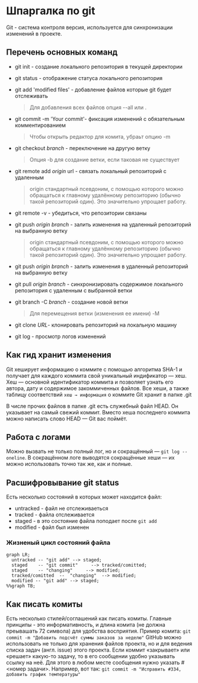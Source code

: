 # Шпаргалка по git

Git - система контроля версия, используется для синхронизации изменений в проекте.

## Перечень основных команд

+ git init - создание локального репозитория в текущей директории
+ git status - отображение статуса локального репозитория
+ git add 'modified files' - добавление файлов которые git будет отслеживать
  > Для добавления всех файлов опция --all или .
+ git commit -m 'Your commit'- фиксация изменений с обязательным комментированием
  > Чтобы открыть редактор для комита, убраьт опцию -m
+ git checkout *branch* - переключение на другую ветку
  > Опция -b для создание ветки, если таковая не существует
+ git remote add *origin* url - связать локальный репозиторий с удаленным
  > origin  стандартный псевдоним, с помощью которого можно обращаться к главному удалённому репозиторию (обычно такой репозиторий один). Это значительно упрощает работу.
+ git remote -v - убедиться, что репозитории связаны
+ git push *origin* *branch* - залить изменения на удаленный репозиторий на выбранную ветку
  > origin  стандартный псевдоним, с помощью которого можно обращаться к главному удалённому репозиторию (обычно такой репозиторий один). Это значительно упрощает работу.

+ git push *origin* *branch* - залить изменения в удаленный репозиторий на выбранную ветку
+ git pull *origin* *branch* - синхронизировать содержимое локального репозитория с удаленным с выбранной ветки
+ git branch -C *branch* - создание новой ветки
  > Для перемещения ветки (изменения ее имени) -M
+ git clone *URL*- клонировать репозиторий на локальную машину
+ git log - просмотр логов изменений

## Как гид хранит изменения

Git хеширует информацию о коммите с помощью алгоритма SHA-1 и получает для каждого коммита свой уникальный индификатор — хеш.
Хеш — основной идентификатор коммита и позволяет узнать его автора, дату и содержимое закоммиченных файлов.
Все хеши, а также таблицу соответствий `хеш → информация` о коммите Git хранит в папке .git

В числе прочих файлов в папке .git есть служебный файл HEAD. Он указывает на самый свежий коммит. Вместо хеша последнего коммита можно написать слово HEAD — Git вас поймёт.

## Работа с логами

Можно вызвать не только полный лог, но и сокращённый — `git log --oneline`.
В сокращённом логе выводятся сокращённые хеши — их можно использовать точно так же, как и полные.

## Расшифровывание git status

Есть несколько состояний в которых может находится файл:

+ untracked - файл не отслеживаеться
+ tracked - файла отслеживается
+ staged - в это состояние файла поподает после `git add`
+ modified - файл был изменен

### Жизненый цикл состояний файла

```mermaid
graph LR;
  untracked -- "git add" --> staged;
  staged    -- "git commit"     --> tracked/comitted;
  staged    -- "changing"     --> modified;
  tracked/comitted  --  "changing"  --> modified;
  modified -- "git add" --> staged;
%%graph TB;

```

## Как писать комиты

Есть несколько стилей/соглашений как писать комиты. Главные принципы - это информативность, и длина комита (не должна преывашать 72 символа) для удобства восприятия.
Пример комита: `git commit -m "Добавить подсчёт суммы заказов за неделю"`
GitHub можно использовать не только для хранения файлов проекта, но и для ведения списка задач (англ. issue) этого проекта. Если коммит «закрывает» или «решает» какую-то задачу, то в его сообщении удобно указывать ссылку на неё. Для этого в любом месте сообщения нужно указать #<номер задачи>. Например, вот так: `git commit -m "Исправить #334, добавить график температуры"`
